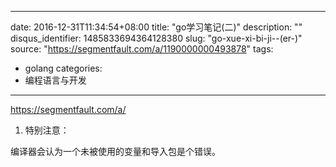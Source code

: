 
---
date: 2016-12-31T11:34:54+08:00
title: "go学习笔记(二)"
description: ""
disqus_identifier: 1485833694364128380
slug: "go-xue-xi-bi-ji--(er-)"
source: "https://segmentfault.com/a/1190000000493878"
tags: 
- golang 
categories:
- 编程语言与开发
---

https://segmentfault.com/a/

1.  特别注意：

编译器会认为一个未被使用的变量和导入包是个错误。

